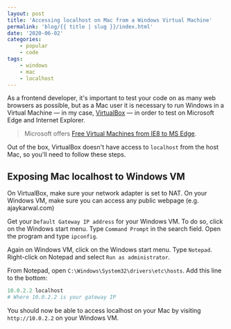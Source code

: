 ```yaml
---
layout: post
title: 'Accessing localhost on Mac from a Windows Virtual Machine'
permalink: 'blog/{{ title | slug }}/index.html'
date: '2020-06-02'
categories:
    - popular
    - code
tags:
    - windows
    - mac
    - localhost
---
```


As a frontend developer, it's important to test your code on as many web browsers as possible, but as a Mac user it is necessary to run Windows in a Virtual Machine — in my case, [VirtualBox](https://www.virtualbox.org/) — in order to test on Microsoft Edge and Internet Explorer.

> Microsoft offers [Free Virtual Machines from IE8 to MS Edge](https://developer.microsoft.com/en-us/microsoft-edge/tools/vms/).

Out of the box, VirtualBox doesn't have access to `localhost` from the host Mac, so you'll need to follow these steps.

## Exposing Mac localhost to Windows VM

On VirtualBox, make sure your network adapter is set to NAT. On your Windows VM, make sure you can access any public webpage (e.g. ajaykarwal.com)

Get your `Default Gateway IP address` for your Windows VM. To do so, click on the Windows start menu. Type `Command Prompt` in the search field. Open the program and type `ipconfig`.

Again on Windows VM, click on the Windows start menu. Type `Notepad`. Right-click on Notepad and select `Run as administrator`.

From Notepad, open `C:\Windows\System32\drivers\etc\hosts`. Add this line to the bottom:

```powershell
10.0.2.2 localhost
# Where 10.0.2.2 is your gateway IP
```

You should now be able to access localhost on your Mac by visiting `http://10.0.2.2` on your Windows VM.
